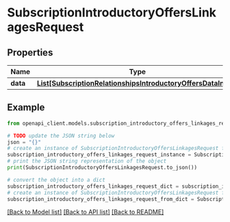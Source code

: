 # SubscriptionIntroductoryOffersLinkagesRequest


## Properties

Name | Type | Description | Notes
------------ | ------------- | ------------- | -------------
**data** | [**List[SubscriptionRelationshipsIntroductoryOffersDataInner]**](SubscriptionRelationshipsIntroductoryOffersDataInner.md) |  | 

## Example

```python
from openapi_client.models.subscription_introductory_offers_linkages_request import SubscriptionIntroductoryOffersLinkagesRequest

# TODO update the JSON string below
json = "{}"
# create an instance of SubscriptionIntroductoryOffersLinkagesRequest from a JSON string
subscription_introductory_offers_linkages_request_instance = SubscriptionIntroductoryOffersLinkagesRequest.from_json(json)
# print the JSON string representation of the object
print(SubscriptionIntroductoryOffersLinkagesRequest.to_json())

# convert the object into a dict
subscription_introductory_offers_linkages_request_dict = subscription_introductory_offers_linkages_request_instance.to_dict()
# create an instance of SubscriptionIntroductoryOffersLinkagesRequest from a dict
subscription_introductory_offers_linkages_request_from_dict = SubscriptionIntroductoryOffersLinkagesRequest.from_dict(subscription_introductory_offers_linkages_request_dict)
```
[[Back to Model list]](../README.md#documentation-for-models) [[Back to API list]](../README.md#documentation-for-api-endpoints) [[Back to README]](../README.md)


